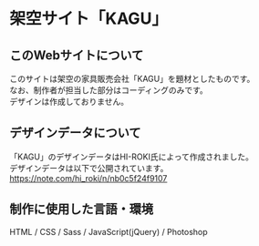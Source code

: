 # 架空サイト「KAGU」

## このWebサイトについて
このサイトは架空の家具販売会社「KAGU」を題材としたものです。<br>
なお、制作者が担当した部分はコーディングのみです。<br>
デザインは作成しておりません。

## デザインデータについて
「KAGU」のデザインデータはHI-ROKI氏によって作成されました。<br>
デザインデータは以下で公開されています。<br>
https://note.com/hi_roki/n/nb0c5f24f9107

## 制作に使用した言語・環境
HTML / CSS / Sass / JavaScript(jQuery) / Photoshop
